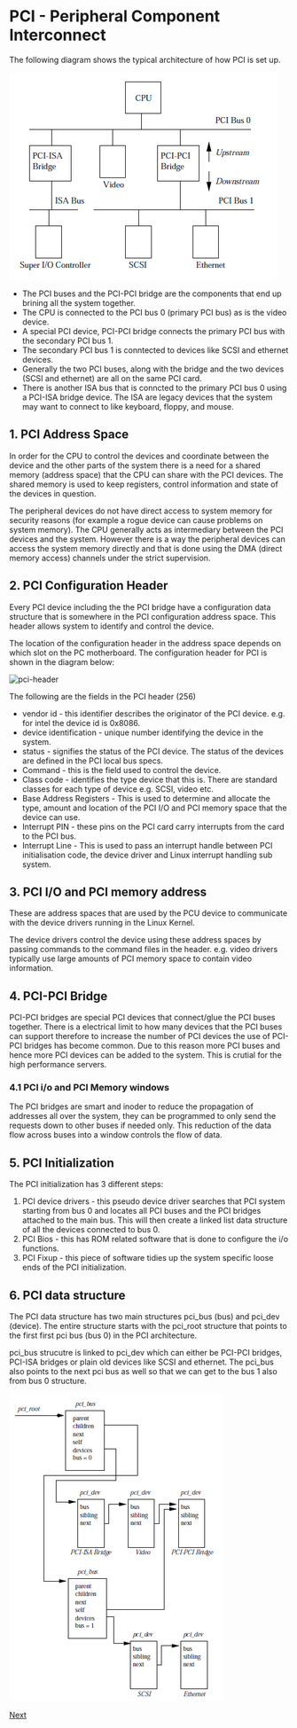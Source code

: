 # PCI - Peripheral Component Interconnect 


The following diagram shows the typical architecture of how PCI is set up. 

![pci-sys](images/pci-based-sys.png)

* The PCI buses and the PCI-PCI bridge are the components that end up brining all the system
  together. 
* The CPU is connected to the PCI bus 0 (primary PCI bus) as is the video device. 
* A special PCI device, PCI-PCI bridge connects the primary PCI bus with the secondary PCI bus 1. 
* The secondary PCI bus 1 is conntected to devices like SCSI and ethernet devices. 
* Generally the two PCI buses, along with the bridge and the two devices (SCSI and ethernet) are all
  on the same PCI card. 
* There is another ISA bus that is conncted to the primary PCI bus 0 using a PCI-ISA bridge device.
  The ISA are legacy devices that the system may want to connect to like keyboard, floppy, and
  mouse. 

## 1. PCI Address Space 

In order for the CPU to control the devices and coordinate between the device and the other parts of
the system there is a need for a shared memory (address space) that the CPU can share with the PCI
devices. The shared memory is used to keep registers, control information and state of the devices
in question. 

The peripheral devices do not have direct access to system memory for security reasons (for example
a rogue device can cause problems on system memory). The CPU generally acts as intermediary between
the PCI devices and the system. However there is a way the peripheral devices can access the system
memory directly and that is done using the DMA (direct memory access) channels under the strict supervision.

## 2. PCI Configuration Header 

Every PCI device including the the PCI bridge have a configuration data structure that is somewhere
in the PCI configuration address space. This header allows system to identify and control the
device. 

The location of the configuration header in the address space depends on which slot on the PC
motherboard. The configuration header for PCI is shown in the diagram below: 

![pci-header](images/pci-header-conf.png) 

The following are the fields in the PCI header (256) 
* vendor id - this identifier describes the originator of the PCI device. e.g. for intel the device
  id is 0x8086. 
* device identification - unique number identifying the device in the system. 
* status - signifies the status of the PCI device. The status of the devices are defined in the PCI
  local bus specs. 
* Command - this is the field used to control the device. 
* Class code - identifies the type device that this is. There are standard classes for each type of
  device e.g. SCSI, video etc. 
* Base Address Registers - This is used to determine and allocate the type, amount and location of
  the PCI I/O and PCI memory space that the device can use. 
* Interrupt PIN - these pins on the PCI card carry interrupts from the card to the PCI bus. 
* Interrupt Line - This is used to pass an interrupt handle between PCI initialisation code, the
  device driver and Linux interrupt handling sub system. 


## 3. PCI I/O and PCI memory address 

These are address spaces that are used by the PCU device to communicate with the device drivers
running in the Linux Kernel. 

The device drivers control the device using these address spaces by passing commands to the command
files in the header. e.g. video drivers typically use large amounts of PCI memory space to contain
video information. 

## 4. PCI-PCI Bridge 

PCI-PCI bridges are special PCI devices that connect/glue the PCI buses together. There is a
electrical limit to how many devices that the PCI buses can support therefore to increase the number
of PCI devices the use of PCI-PCI bridges has become common. Due to this reason more PCI buses and
hence more PCI devices can be added to the system. This is crutial for the high performance servers. 

### 4.1 PCI i/o and PCI Memory windows

The PCI bridges are smart and inoder to reduce the propagation of addresses all over the system,
they can be programmed to only send the requests down to other buses if needed only. This reduction
of the data flow across buses into a window controls the flow of data. 

## 5. PCI Initialization 

The PCI initialization has 3 different steps: 

1. PCI device drivers - this pseudo device driver searches that PCI system starting from bus 0 and
   locates all PCI buses and the PCI bridges attached to the main bus. This will then create a
   linked list data structure of all the devices connected to bus 0. 
2. PCI Bios - this has ROM related software that is done to configure the i/o functions. 
3. PCI Fixup - this piece of software tidies up the system specific loose ends of the PCI
   initialization. 

## 6. PCI data structure 

The PCI data structure has two main structures pci_bus (bus) and pci_dev (device). The entire
structure starts with the pci_root structure that points to the first first pci bus (bus 0) in the
PCI architecture. 

pci_bus strucutre is linked to pci_dev which can either be PCI-PCI bridges, PCI-ISA bridges or plain
old devices like SCSI and ethernet. The pci_bus also points to the next pci bus as well so that we
can get to the bus 1 also from bus 0 structure. 

![pci-ds](images/pci-ds.png) 

[Next](6-interrupts.md)


